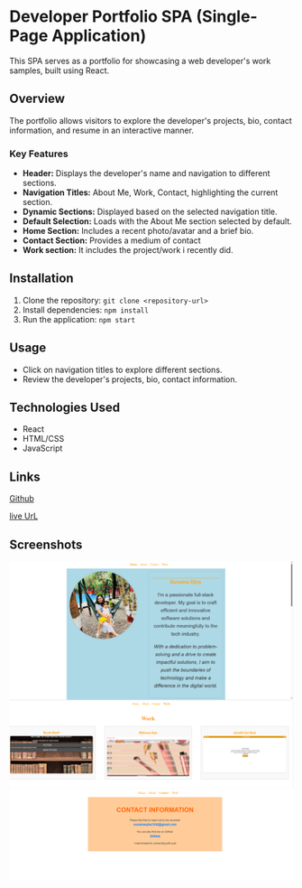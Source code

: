 # Developer Portfolio SPA (Single-Page Application)

This SPA serves as a portfolio for showcasing a web developer's work samples, built using React.

## Overview

The portfolio allows visitors to explore the developer's projects, bio, contact information, and resume in an interactive manner.

### Key Features

- **Header:** Displays the developer's name and navigation to different sections.
- **Navigation Titles:** About Me, Work, Contact,  highlighting the current section.
- **Dynamic Sections:** Displayed based on the selected navigation title.
- **Default Selection:** Loads with the About Me section selected by default.
- **Home Section:** Includes a recent photo/avatar and a brief bio.
- **Contact Section:** Provides a medium of contact
- **Work section:** It includes the project/work i recently did.


## Installation

1. Clone the repository: `git clone <repository-url>`
2. Install dependencies: `npm install`
3. Run the application: `npm start`

## Usage

- Click on navigation titles to explore different sections.
- Review the developer's projects, bio, contact information.

## Technologies Used

- React
- HTML/CSS
- JavaScript

## Links 
[Github](https://github.com/sunainaojha/React-Portfolio)

[live UrL]()





## Screenshots
![screenshot1](./src/assets/images/screenshot1.png)
![screenshot2](./src/assets/images/screenshot2.png)
![screenshot3](./src/assets/images/screenshot3.png)

